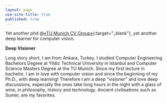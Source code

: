 ```yaml
---
layout: page
use-site-title: true
published: true
---
```


Yet another phd @[«TU Munich CV Group»](https://vision.cs.tum.edu/){:target="_blank"}, yet another deep learner for computer vision.


**Deep Visioner**

Long story short, I am from Ankara, Turkey. I studied Computer Engineering Bachelors Degree at Yildiz Technical University in Istanbul and Computer Science Masters Degree at the TU Munich. Since my first lecture in bachelor, I am in love with computer vision and since the beginning of my Ph.D., with deep learning! Therefore I am a deep “visioner” and love deep discussions, especially the ones take long hours in the night with a glass of wine, in philosophy, history and technology. Ancient civilisations such as Sumer, are my favorites.
